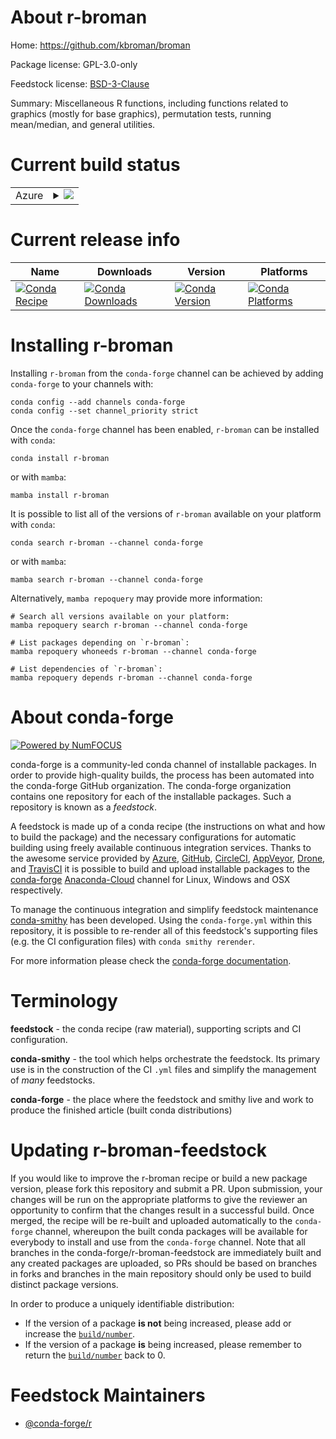 About r-broman
==============

Home: https://github.com/kbroman/broman

Package license: GPL-3.0-only

Feedstock license: [BSD-3-Clause](https://github.com/conda-forge/r-broman-feedstock/blob/main/LICENSE.txt)

Summary: Miscellaneous R functions, including functions related to graphics (mostly for base graphics), permutation tests, running mean/median, and general utilities.

Current build status
====================


<table>
    
  <tr>
    <td>Azure</td>
    <td>
      <details>
        <summary>
          <a href="https://dev.azure.com/conda-forge/feedstock-builds/_build/latest?definitionId=17231&branchName=main">
            <img src="https://dev.azure.com/conda-forge/feedstock-builds/_apis/build/status/r-broman-feedstock?branchName=main">
          </a>
        </summary>
        <table>
          <thead><tr><th>Variant</th><th>Status</th></tr></thead>
          <tbody><tr>
              <td>linux_64_r_base4.1</td>
              <td>
                <a href="https://dev.azure.com/conda-forge/feedstock-builds/_build/latest?definitionId=17231&branchName=main">
                  <img src="https://dev.azure.com/conda-forge/feedstock-builds/_apis/build/status/r-broman-feedstock?branchName=main&jobName=linux&configuration=linux_64_r_base4.1" alt="variant">
                </a>
              </td>
            </tr><tr>
              <td>linux_64_r_base4.2</td>
              <td>
                <a href="https://dev.azure.com/conda-forge/feedstock-builds/_build/latest?definitionId=17231&branchName=main">
                  <img src="https://dev.azure.com/conda-forge/feedstock-builds/_apis/build/status/r-broman-feedstock?branchName=main&jobName=linux&configuration=linux_64_r_base4.2" alt="variant">
                </a>
              </td>
            </tr><tr>
              <td>osx_64_r_base4.1</td>
              <td>
                <a href="https://dev.azure.com/conda-forge/feedstock-builds/_build/latest?definitionId=17231&branchName=main">
                  <img src="https://dev.azure.com/conda-forge/feedstock-builds/_apis/build/status/r-broman-feedstock?branchName=main&jobName=osx&configuration=osx_64_r_base4.1" alt="variant">
                </a>
              </td>
            </tr><tr>
              <td>osx_64_r_base4.2</td>
              <td>
                <a href="https://dev.azure.com/conda-forge/feedstock-builds/_build/latest?definitionId=17231&branchName=main">
                  <img src="https://dev.azure.com/conda-forge/feedstock-builds/_apis/build/status/r-broman-feedstock?branchName=main&jobName=osx&configuration=osx_64_r_base4.2" alt="variant">
                </a>
              </td>
            </tr><tr>
              <td>win_64</td>
              <td>
                <a href="https://dev.azure.com/conda-forge/feedstock-builds/_build/latest?definitionId=17231&branchName=main">
                  <img src="https://dev.azure.com/conda-forge/feedstock-builds/_apis/build/status/r-broman-feedstock?branchName=main&jobName=win&configuration=win_64_" alt="variant">
                </a>
              </td>
            </tr>
          </tbody>
        </table>
      </details>
    </td>
  </tr>
</table>

Current release info
====================

| Name | Downloads | Version | Platforms |
| --- | --- | --- | --- |
| [![Conda Recipe](https://img.shields.io/badge/recipe-r--broman-green.svg)](https://anaconda.org/conda-forge/r-broman) | [![Conda Downloads](https://img.shields.io/conda/dn/conda-forge/r-broman.svg)](https://anaconda.org/conda-forge/r-broman) | [![Conda Version](https://img.shields.io/conda/vn/conda-forge/r-broman.svg)](https://anaconda.org/conda-forge/r-broman) | [![Conda Platforms](https://img.shields.io/conda/pn/conda-forge/r-broman.svg)](https://anaconda.org/conda-forge/r-broman) |

Installing r-broman
===================

Installing `r-broman` from the `conda-forge` channel can be achieved by adding `conda-forge` to your channels with:

```
conda config --add channels conda-forge
conda config --set channel_priority strict
```

Once the `conda-forge` channel has been enabled, `r-broman` can be installed with `conda`:

```
conda install r-broman
```

or with `mamba`:

```
mamba install r-broman
```

It is possible to list all of the versions of `r-broman` available on your platform with `conda`:

```
conda search r-broman --channel conda-forge
```

or with `mamba`:

```
mamba search r-broman --channel conda-forge
```

Alternatively, `mamba repoquery` may provide more information:

```
# Search all versions available on your platform:
mamba repoquery search r-broman --channel conda-forge

# List packages depending on `r-broman`:
mamba repoquery whoneeds r-broman --channel conda-forge

# List dependencies of `r-broman`:
mamba repoquery depends r-broman --channel conda-forge
```


About conda-forge
=================

[![Powered by
NumFOCUS](https://img.shields.io/badge/powered%20by-NumFOCUS-orange.svg?style=flat&colorA=E1523D&colorB=007D8A)](https://numfocus.org)

conda-forge is a community-led conda channel of installable packages.
In order to provide high-quality builds, the process has been automated into the
conda-forge GitHub organization. The conda-forge organization contains one repository
for each of the installable packages. Such a repository is known as a *feedstock*.

A feedstock is made up of a conda recipe (the instructions on what and how to build
the package) and the necessary configurations for automatic building using freely
available continuous integration services. Thanks to the awesome service provided by
[Azure](https://azure.microsoft.com/en-us/services/devops/), [GitHub](https://github.com/),
[CircleCI](https://circleci.com/), [AppVeyor](https://www.appveyor.com/),
[Drone](https://cloud.drone.io/welcome), and [TravisCI](https://travis-ci.com/)
it is possible to build and upload installable packages to the
[conda-forge](https://anaconda.org/conda-forge) [Anaconda-Cloud](https://anaconda.org/)
channel for Linux, Windows and OSX respectively.

To manage the continuous integration and simplify feedstock maintenance
[conda-smithy](https://github.com/conda-forge/conda-smithy) has been developed.
Using the ``conda-forge.yml`` within this repository, it is possible to re-render all of
this feedstock's supporting files (e.g. the CI configuration files) with ``conda smithy rerender``.

For more information please check the [conda-forge documentation](https://conda-forge.org/docs/).

Terminology
===========

**feedstock** - the conda recipe (raw material), supporting scripts and CI configuration.

**conda-smithy** - the tool which helps orchestrate the feedstock.
                   Its primary use is in the construction of the CI ``.yml`` files
                   and simplify the management of *many* feedstocks.

**conda-forge** - the place where the feedstock and smithy live and work to
                  produce the finished article (built conda distributions)


Updating r-broman-feedstock
===========================

If you would like to improve the r-broman recipe or build a new
package version, please fork this repository and submit a PR. Upon submission,
your changes will be run on the appropriate platforms to give the reviewer an
opportunity to confirm that the changes result in a successful build. Once
merged, the recipe will be re-built and uploaded automatically to the
`conda-forge` channel, whereupon the built conda packages will be available for
everybody to install and use from the `conda-forge` channel.
Note that all branches in the conda-forge/r-broman-feedstock are
immediately built and any created packages are uploaded, so PRs should be based
on branches in forks and branches in the main repository should only be used to
build distinct package versions.

In order to produce a uniquely identifiable distribution:
 * If the version of a package **is not** being increased, please add or increase
   the [``build/number``](https://docs.conda.io/projects/conda-build/en/latest/resources/define-metadata.html#build-number-and-string).
 * If the version of a package **is** being increased, please remember to return
   the [``build/number``](https://docs.conda.io/projects/conda-build/en/latest/resources/define-metadata.html#build-number-and-string)
   back to 0.

Feedstock Maintainers
=====================

* [@conda-forge/r](https://github.com/conda-forge/r/)

